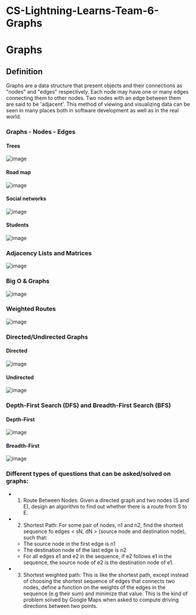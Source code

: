 # CS-Lightning-Learns-Team-6-Graphs 

# Graphs

## Definition
Graphs are a data structure that present objects and their connections as "nodes" and "edges" respectively.  Each node may have one or many edges connecting them to other nodes.  Two nodes with an edge between them are said to be 'adjacent'.  This method of viewing and visualizing data can be seen in many places both in software development as well as in the real world.

### Graphs - Nodes - Edges

#### Trees
![image](public/images/tree_graph.jpg)

#### Road map
![image](public/images/road_map.jpeg)

#### Social networks
![image](public/images/social_network.png)

#### Students
![image](public/images/student_graph.png)

### Adjacency Lists and Matrices

![image](public/images/adjacency_lists.png)

### Big O & Graphs

![image](public/images/big_O.png)

### Weighted Routes

![image](public/images/weighted_routes.png)

### Directed/Undirected Graphs

#### Directed

![image](public/images/directed_graph.png)

#### Undirected

![image](public/images/undirected.jpeg)

### Depth-First Search (DFS) and Breadth-First Search (BFS)

#### Depth-First

![image](public/images/depth_first.jpg)

#### Breadth-First

![image](public/images/breadth_first.jpg)


### Different types of questions that can be asked/solved on graphs:
- 1. Route Between Nodes: Given a directed graph and two nodes (S and E), design an algorithm to find out whether there is a route from S to E.

- 2. Shortest Path: For some pair of nodes, n1 and n2, find the shortest sequence fo edges < sN, dN > (source node and destination node), such that:
	+ The source node in the first edge is n1
	+ The destination node of the last edge is n2
	+ For all edges e1 and e2 in the sequence, if e2 follows e1 in the sequence, the source node of e2 is the destination node of e1.

- 3. Shortest weighted path: This is like the shortest path, except instead of choosing the shortest sequence of edges that connects two nodes, define a function on the weights of the edges in the sequence (e.g their sum) and minimize that value. This is the kind of problem solved by Google Maps when asked to compute driving directions between two points.